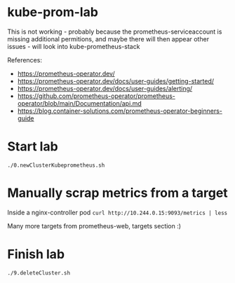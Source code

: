 # kube-prom-lab

This is not working - probably because the prometheus-serviceaccount is missing additional permitions, and maybe there will then appear other issues - will look into kube-prometheus-stack

References:

- https://prometheus-operator.dev/
- https://prometheus-operator.dev/docs/user-guides/getting-started/
- https://prometheus-operator.dev/docs/user-guides/alerting/
- https://github.com/prometheus-operator/prometheus-operator/blob/main/Documentation/api.md
- https://blog.container-solutions.com/prometheus-operator-beginners-guide


# Start lab
```
./0.newClusterKubeprometheus.sh

```

# Manually scrap metrics from a target

Inside a nginx-controller pod `curl http://10.244.0.15:9093/metrics | less`

Many more targets from prometheus-web, targets section :)


# Finish lab
```
./9.deleteCluster.sh

```
